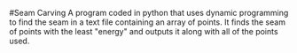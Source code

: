 #Seam Carving
A program coded in python that uses dynamic programming to find the seam in a text file containing an array of points.  It finds the seam of points with the least "energy" and outputs it along with all of the points used. 
